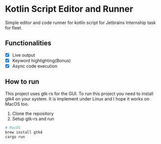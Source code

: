 # Kotlin Script Editor and Runner

Simple editor and code runner for kotlin script for Jetbrains Internship task for fleet.

## Functionalities

- [x] Live output
- [x] Keyword highlighting(Bonus)
- [x] Async code execution

## How to run

This project uses gtk-rs for the GUI. To run this project you need to install gtk4 on your system.
It is implement under Linux and I hope it works on MacOS too.

1. Clone the repository
2. Setup gtk-rs and run
```bash
# MacOS
brew install gtk4
cargo run 
```